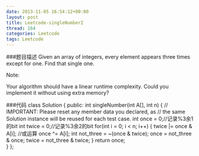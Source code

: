 ```yaml
---
date: 2013-11-05 16:54:12+00:00
layout: post
title: Leetcode-singleNumber2
thread: 164
categories: Leetcode
tags: Leetcode
---
```


###题目描述
Given an array of integers, every element appears three times except for one. Find that single one.

Note:

Your algorithm should have a linear runtime complexity. Could you implement it without using extra memory?

###代码
		class Solution {
				public:
				    int singleNumber(int A[], int n) {
					// IMPORTANT: Please reset any member data you declared, as
					// the same Solution instance will be reused for each test case.
				    int once = 0;//记录%3余1的bit
					int twice = 0;//记录%3余2的bit
					for(int i = 0; i < n; i++)
					{
						twice |= once & A[i];   //或运算
						once ^= A[i];
						int not_three = ~(once & twice);
						once = not_three & once;
						twice = not_three & twice;
					}
					return once;    
				    }
				};		
